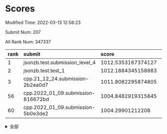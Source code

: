 # Scores

Modified Time: 2022-03-13 12:58:23

Submit Num: 207

All Rank Num: 347337

| rank |               submit               |       score        |       sigma        | pk_num |
| :--- | :--------------------------------- | :----------------- | :----------------- | :----- |
| 1    | jsonzb.test.submission_level_4     | 1012.5353167374127 | 0.8064304670967871 | 6713   |
| 2    | jsonzb.test.test_1                 | 1012.1884345158883 | 0.791606060549302  | 6708   |
| 3    | cpp.21_12_24.submission-2b2ea0d7   | 1011.8082295874805 | 0.7828207969919923 | 6711   |
| 56   | cpp.2022_01_09.submission-816672bd | 1004.8482919315845 | 0.7146260218210363 | 6714   |
| 60   | cpp.2022_01_09.submission-5b0e3de2 | 1004.29901212208   | 0.7215495236552538 | 6718   |


<details>
<summary>全部</summary>

| rank |                 submit                 |       score        |       sigma        | pk_num |
| :--- | :------------------------------------- | :----------------- | :----------------- | :----- |
| 1    | jsonzb.test.submission_level_4         | 1012.5353167374127 | 0.8064304670967871 | 6713   |
| 2    | jsonzb.test.test_1                     | 1012.1884345158883 | 0.791606060549302  | 6708   |
| 3    | cpp.21_12_24.submission-2b2ea0d7       | 1011.8082295874805 | 0.7828207969919923 | 6711   |
| 4    | gobigger.level_3.submission_level_3_20 | 1011.5836092320831 | 0.7974088190962628 | 6713   |
| 5    | gobigger.level_3.submission_level_3_6  | 1011.1241025619295 | 0.7894406161947346 | 6713   |
| 6    | gobigger.level_3.submission_level_3_16 | 1011.1073906944513 | 0.7627213961752007 | 6719   |
| 7    | gobigger.level_3.submission_level_3_27 | 1011.0369240682058 | 0.7675910982219608 | 6712   |
| 8    | gobigger.level_3.submission_level_3_9  | 1010.9920817280602 | 0.7671938933447551 | 6710   |
| 9    | gobigger.level_3.submission_level_3_45 | 1010.9210725310611 | 0.766359176682026  | 6711   |
| 10   | gobigger.level_3.submission_level_3_34 | 1010.8456122471201 | 0.7782727383983917 | 6713   |
| 11   | gobigger.level_3.submission_level_3_19 | 1010.8224679307936 | 0.7760505710330705 | 6708   |
| 12   | gobigger.level_3.submission_level_3_36 | 1010.772601836134  | 0.7884740434579617 | 6715   |
| 13   | gobigger.level_3.submission_level_3_11 | 1010.7692159345235 | 0.738945332348551  | 6714   |
| 14   | gobigger.level_3.submission_level_3_39 | 1010.5792941152686 | 0.7799273975048873 | 6711   |
| 15   | gobigger.level_3.submission_level_3_15 | 1010.5762728350225 | 0.7572069151632183 | 6707   |
| 16   | gobigger.level_3.submission_level_3_43 | 1010.5499092064088 | 0.7423029430587086 | 6717   |
| 17   | gobigger.level_3.submission_level_3_33 | 1010.4760594147464 | 0.7633768215844075 | 6712   |
| 18   | gobigger.level_3.submission_level_3_4  | 1010.4615468587726 | 0.76710983668931   | 6715   |
| 19   | gobigger.level_3.submission_level_3_24 | 1010.3937861822653 | 0.7463933269829273 | 6713   |
| 20   | gobigger.level_3.submission_level_3_48 | 1010.3030388374709 | 0.7652015140820083 | 6711   |
| 21   | gobigger.level_3.submission_level_3_30 | 1010.293983268285  | 0.7500268211182843 | 6708   |
| 22   | gobigger.level_3.submission_level_3_22 | 1010.2862932462142 | 0.7386153610332146 | 6709   |
| 23   | gobigger.level_3.submission_level_3_37 | 1010.2488286507526 | 0.7500773109330221 | 6712   |
| 24   | gobigger.level_3.submission_level_3_41 | 1010.2085718643679 | 0.7516572782649548 | 6708   |
| 25   | gobigger.level_3.submission_level_3_26 | 1010.1908613301422 | 0.7661994679806627 | 6714   |
| 26   | gobigger.level_3.submission_level_3_0  | 1010.1668667498798 | 0.7596157227938246 | 6712   |
| 27   | gobigger.level_3.submission_level_3_29 | 1010.1205153587847 | 0.7493654862813078 | 6711   |
| 28   | gobigger.level_3.submission_level_3_47 | 1010.0931372831853 | 0.7570254399464287 | 6711   |
| 29   | gobigger.level_3.submission_level_3_35 | 1010.04356739317   | 0.7538039856865896 | 6708   |
| 30   | gobigger.level_3.submission_level_3_1  | 1010.0101377767941 | 0.7298637427324631 | 6707   |
| 31   | gobigger.level_3.submission_level_3_32 | 1009.9497804071768 | 0.763392888917779  | 6712   |
| 32   | gobigger.level_3.submission_level_3_28 | 1009.9455434811813 | 0.759624757541296  | 6709   |
| 33   | gobigger.level_3.submission_level_3_44 | 1009.9132592343868 | 0.7655649965001897 | 6709   |
| 34   | gobigger.level_3.submission_level_3_13 | 1009.8701131508857 | 0.7828636869946822 | 6711   |
| 35   | gobigger.level_3.submission_level_3_10 | 1009.7488550917801 | 0.7445984811541502 | 6714   |
| 36   | gobigger.level_3.submission_level_3_8  | 1009.7067517101934 | 0.7632516662840115 | 6713   |
| 37   | gobigger.level_3.submission_level_3_25 | 1009.6644069152969 | 0.7659192757695449 | 6715   |
| 38   | gobigger.level_3.submission_level_3_46 | 1009.6406916166696 | 0.7362934935416089 | 6714   |
| 39   | gobigger.level_3.submission_level_3_7  | 1009.6328125723362 | 0.7457640343912592 | 6705   |
| 40   | gobigger.level_3.submission_level_3_38 | 1009.6255760570305 | 0.752985750259939  | 6711   |
| 41   | gobigger.level_3.submission_level_3_3  | 1009.5746473261485 | 0.7559019923797615 | 6715   |
| 42   | gobigger.level_3.submission_level_3_31 | 1009.5507462761689 | 0.7340025402642432 | 6711   |
| 43   | gobigger.level_3.submission_level_3_21 | 1009.5394927752614 | 0.7499713852857969 | 6712   |
| 44   | gobigger.level_3.submission_level_3_2  | 1009.4865414896706 | 0.7603544854197829 | 6714   |
| 45   | gobigger.level_3.submission_level_3_12 | 1009.3664074962521 | 0.7545725066264978 | 6711   |
| 46   | gobigger.level_3.submission_level_3_40 | 1009.3456255153365 | 0.7439175494244055 | 6710   |
| 47   | gobigger.level_3.submission_level_3_18 | 1009.2785944450447 | 0.7386446924033413 | 6712   |
| 48   | gobigger.level_3.submission_level_3_42 | 1009.246522882789  | 0.7566598367373575 | 6712   |
| 49   | gobigger.level_3.submission_level_3_17 | 1009.0121911461015 | 0.7549661527954766 | 6716   |
| 50   | gobigger.level_3.submission_level_3_14 | 1008.9396690471204 | 0.758196668315163  | 6715   |
| 51   | gobigger.level_3.submission_level_3_23 | 1008.847828829796  | 0.7562143183936312 | 6714   |
| 52   | gobigger.level_3.submission_level_3_49 | 1008.3256522468171 | 0.7396681265855471 | 6713   |
| 53   | gobigger.level_3.submission_level_3_5  | 1007.4771727960324 | 0.7681064697601758 | 6709   |
| 54   | gobigger.level_1.submission_level_1_18 | 1005.201643482867  | 0.722129901719577  | 6711   |
| 55   | gobigger.level_1.submission_level_1_8  | 1004.8719126169912 | 0.725018180400678  | 6707   |
| 56   | cpp.2022_01_09.submission-816672bd     | 1004.8482919315845 | 0.7146260218210363 | 6714   |
| 57   | gobigger.level_1.submission_level_1_36 | 1004.6494199910636 | 0.7217366379036525 | 6710   |
| 58   | gobigger.level_1.submission_level_1_21 | 1004.4958331533705 | 0.7211734283969999 | 6712   |
| 59   | gobigger.level_1.submission_level_1_0  | 1004.335686546427  | 0.7334084784148008 | 6712   |
| 60   | cpp.2022_01_09.submission-5b0e3de2     | 1004.29901212208   | 0.7215495236552538 | 6718   |
| 61   | gobigger.level_1.submission_level_1_16 | 1004.292543138816  | 0.7166536976538086 | 6714   |
| 62   | gobigger.level_1.submission_level_1_1  | 1004.273468690937  | 0.7236414190419461 | 6709   |
| 63   | gobigger.level_1.submission_level_1_4  | 1004.2466620354849 | 0.7013345640838436 | 6710   |
| 64   | gobigger.level_1.submission_level_1_34 | 1004.219991462326  | 0.7215357600185964 | 6708   |
| 65   | gobigger.level_1.submission_level_1_6  | 1004.2093575686711 | 0.7154461033012003 | 6714   |
| 66   | gobigger.level_1.submission_level_1_7  | 1004.1378532503991 | 0.7311304401499062 | 6714   |
| 67   | gobigger.level_1.submission_level_1_39 | 1004.0560682089592 | 0.7261315683439098 | 6710   |
| 68   | gobigger.level_1.submission_level_1_20 | 1004.0492000150938 | 0.7077684163146729 | 6714   |
| 69   | gobigger.level_1.submission_level_1_49 | 1003.9410374914189 | 0.7125697823863791 | 6712   |
| 70   | gobigger.level_1.submission_level_1_45 | 1003.8227946101962 | 0.7126029790563244 | 6711   |
| 71   | gobigger.level_1.submission_level_1_12 | 1003.7265151353149 | 0.7180337183443458 | 6712   |
| 72   | gobigger.level_1.submission_level_1_40 | 1003.701788226766  | 0.7278424521429546 | 6716   |
| 73   | gobigger.level_1.submission_level_1_2  | 1003.6509588491679 | 0.7077607433126515 | 6717   |
| 74   | gobigger.level_1.submission_level_1_43 | 1003.595183193348  | 0.7102820634682734 | 6715   |
| 75   | gobigger.level_1.submission_level_1_46 | 1003.5089053474371 | 0.7156187304341464 | 6710   |
| 76   | gobigger.level_1.submission_level_1_17 | 1003.4593861560396 | 0.7087476362950461 | 6713   |
| 77   | gobigger.level_1.submission_level_1_47 | 1003.4414121255008 | 0.7147883223529686 | 6709   |
| 78   | gobigger.level_1.submission_level_1_26 | 1003.4331554206265 | 0.7131704037372193 | 6712   |
| 79   | gobigger.level_1.submission_level_1_23 | 1003.4166250706785 | 0.7049361502666772 | 6717   |
| 80   | gobigger.level_1.submission_level_1_32 | 1003.2081987299483 | 0.7159430195188038 | 6708   |
| 81   | gobigger.level_1.submission_level_1_19 | 1003.2047866656832 | 0.7190160900640519 | 6714   |
| 82   | gobigger.level_1.submission_level_1_3  | 1003.1173506989846 | 0.7247447365521625 | 6710   |
| 83   | gobigger.level_1.submission_level_1_41 | 1003.0972237423593 | 0.7207305519314735 | 6710   |
| 84   | gobigger.level_1.submission_level_1_22 | 1003.0615973161063 | 0.7149738236288213 | 6708   |
| 85   | gobigger.level_1.submission_level_1_29 | 1003.0447843921132 | 0.7367691970600799 | 6714   |
| 86   | gobigger.level_1.submission_level_1_28 | 1003.0107835699008 | 0.7052545694734681 | 6713   |
| 87   | gobigger.level_1.submission_level_1_11 | 1002.9987151989022 | 0.7107914518101611 | 6713   |
| 88   | gobigger.level_1.submission_level_1_31 | 1002.9455379732347 | 0.7064799084024087 | 6709   |
| 89   | gobigger.level_1.submission_level_1_44 | 1002.9359699541814 | 0.7176297484420354 | 6712   |
| 90   | gobigger.level_1.submission_level_1_48 | 1002.9255336573309 | 0.7135384823167931 | 6717   |
| 91   | gobigger.level_1.submission_level_1_35 | 1002.8876604725551 | 0.7220387308528435 | 6711   |
| 92   | gobigger.level_1.submission_level_1_5  | 1002.8378599346918 | 0.7073107789079358 | 6717   |
| 93   | gobigger.level_1.submission_level_1_9  | 1002.8217741414187 | 0.7222608117079856 | 6711   |
| 94   | gobigger.level_1.submission_level_1_33 | 1002.8001582830193 | 0.7062054624443704 | 6713   |
| 95   | gobigger.level_1.submission_level_1_10 | 1002.760942495257  | 0.7038317683143257 | 6714   |
| 96   | gobigger.level_1.submission_level_1_15 | 1002.6932907464245 | 0.712586448264103  | 6706   |
| 97   | gobigger.level_1.submission_level_1_38 | 1002.653168271674  | 0.7148783476657    | 6709   |
| 98   | gobigger.level_1.submission_level_1_13 | 1002.6170322211956 | 0.7091275320923257 | 6704   |
| 99   | gobigger.level_1.submission_level_1_42 | 1002.5539180585832 | 0.7036786151437788 | 6713   |
| 100  | gobigger.level_1.submission_level_1_37 | 1002.4480573844717 | 0.7058119632289093 | 6711   |
| 101  | gobigger.level_1.submission_level_1_24 | 1002.3818410326281 | 0.7111200768773085 | 6710   |
| 102  | gobigger.level_1.submission_level_1_27 | 1001.999110391072  | 0.7174165434335337 | 6717   |
| 103  | gobigger.level_1.submission_level_1_25 | 1001.5249890348595 | 0.70907663136141   | 6710   |
| 104  | gobigger.level_1.submission_level_1_14 | 1001.5046134571385 | 0.7195123659328008 | 6711   |
| 105  | gobigger.level_1.submission_level_1_30 | 1001.1573817227026 | 0.7164189345153802 | 6713   |
| 106  | gobigger.random.submission_random_29   | 997.6435059454687  | 0.709900647592787  | 6718   |
| 107  | gobigger.random.submission_random_18   | 997.1582476036978  | 0.694991211727562  | 6709   |
| 108  | gobigger.random.submission_random_40   | 997.0045049188478  | 0.7056568192877765 | 6711   |
| 109  | gobigger.random.submission_random_23   | 996.9800446878921  | 0.7137283022087462 | 6714   |
| 110  | gobigger.random.submission_random_45   | 996.8102146303191  | 0.7092430290903025 | 6712   |
| 111  | gobigger.random.submission_random_26   | 996.740537211951   | 0.7063669096161334 | 6716   |
| 112  | gobigger.random.submission_random_14   | 996.7346577127628  | 0.7018342888488373 | 6708   |
| 113  | gobigger.random.submission_random_44   | 996.6842781862681  | 0.7069286683582555 | 6714   |
| 114  | gobigger.random.submission_random_31   | 996.6719095996112  | 0.7076503217096038 | 6707   |
| 115  | gobigger.random.submission_random_2    | 996.6521261915354  | 0.7101830405322571 | 6718   |
| 116  | gobigger.random.submission_random_15   | 996.5640312500914  | 0.7080506719353311 | 6715   |
| 117  | gobigger.random.submission_random_6    | 996.5132012873073  | 0.725493161543915  | 6712   |
| 118  | gobigger.random.submission_random_25   | 996.4898474426592  | 0.7141161003459094 | 6711   |
| 119  | gobigger.random.submission_random_28   | 996.4722257485013  | 0.7082518346215434 | 6711   |
| 120  | gobigger.random.submission_random_24   | 996.4271827066274  | 0.6984250963353092 | 6716   |
| 121  | gobigger.random.submission_random_37   | 996.3268524135215  | 0.6942210953838592 | 6712   |
| 122  | gobigger.random.submission_random_10   | 996.2790157712797  | 0.7110330348007363 | 6709   |
| 123  | gobigger.random.submission_random_36   | 996.2093049886912  | 0.7046575174309332 | 6716   |
| 124  | gobigger.random.submission_random_42   | 996.1740865357257  | 0.7174372298794952 | 6707   |
| 125  | gobigger.random.submission_random_1    | 996.1577827607329  | 0.7006138239354267 | 6710   |
| 126  | gobigger.random.submission_random_43   | 996.1353950610935  | 0.7097982477875585 | 6716   |
| 127  | gobigger.random.submission_random_21   | 996.105509316511   | 0.7247670604320572 | 6713   |
| 128  | gobigger.random.submission_random_12   | 996.0872348079477  | 0.7070083459511934 | 6715   |
| 129  | gobigger.random.submission_random_0    | 996.0685743818855  | 0.7096953141705792 | 6714   |
| 130  | gobigger.random.submission_random_38   | 995.97544426483    | 0.7111260147678056 | 6718   |
| 131  | gobigger.random.submission_random_47   | 995.972290332861   | 0.7207318386700989 | 6709   |
| 132  | gobigger.random.submission_random_41   | 995.9442964184184  | 0.7284483867664877 | 6708   |
| 133  | gobigger.random.submission_random_9    | 995.9331676358269  | 0.7060506645649294 | 6713   |
| 134  | gobigger.random.submission_random_49   | 995.9187838838199  | 0.7117104423244164 | 6708   |
| 135  | gobigger.random.submission_random_3    | 995.9078156164622  | 0.704468330830853  | 6708   |
| 136  | gobigger.random.submission_random_27   | 995.842460549618   | 0.7147520298835873 | 6714   |
| 137  | gobigger.random.submission_random_11   | 995.8231411917812  | 0.7058930229187428 | 6709   |
| 138  | gobigger.random.submission_random_5    | 995.7623687378658  | 0.7002322381490058 | 6712   |
| 139  | gobigger.random.submission_random_19   | 995.7546619403028  | 0.705427134491323  | 6706   |
| 140  | gobigger.random.submission_random_48   | 995.7388570866076  | 0.7149057723638574 | 6711   |
| 141  | gobigger.random.submission_random_17   | 995.6929283261209  | 0.7098865837356428 | 6714   |
| 142  | gobigger.random.submission_random_46   | 995.5489620236988  | 0.7019218383300481 | 6709   |
| 143  | gobigger.random.submission_random_32   | 995.5403589320831  | 0.6972533190086689 | 6717   |
| 144  | gobigger.random.submission_random_35   | 995.5388470895712  | 0.7087169058124078 | 6709   |
| 145  | gobigger.random.submission_random_7    | 995.4779974859548  | 0.7138944497432571 | 6710   |
| 146  | gobigger.random.submission_random_39   | 995.4552764747614  | 0.7097770299413735 | 6712   |
| 147  | gobigger.random.submission_random_33   | 995.4240752889737  | 0.7099473628036027 | 6712   |
| 148  | gobigger.random.submission_random_30   | 995.4221761549381  | 0.7067197659739674 | 6718   |
| 149  | gobigger.random.submission_random_8    | 995.3660823451523  | 0.7251855352111122 | 6711   |
| 150  | gobigger.random.submission_random_34   | 995.1565609465214  | 0.7104364937962998 | 6710   |
| 151  | gobigger.random.submission_random_4    | 995.1176509946561  | 0.7051544599444539 | 6713   |
| 152  | gobigger.random.submission_random_20   | 994.9123078724642  | 0.7142327519770943 | 6718   |
| 153  | gobigger.random.submission_random_13   | 994.8696027737691  | 0.7227431561815859 | 6709   |
| 154  | gobigger.random.submission_random_16   | 994.7972502834137  | 0.7063087687116519 | 6709   |
| 155  | gobigger.random.submission_random_22   | 994.2329709979373  | 0.7217671500019893 | 6714   |
| 156  | gobigger.level_2.submission_level_2_4  | 994.190523234062   | 0.7406689309552607 | 6711   |
| 157  | gobigger.level_2.submission_level_2_46 | 994.1195721914719  | 0.7456152403624577 | 6715   |
| 158  | gobigger.level_2.submission_level_2_10 | 994.0090243181015  | 0.7342155694868381 | 6711   |
| 159  | gobigger.level_2.submission_level_2_25 | 993.2450665810782  | 0.7287025324381046 | 6713   |
| 160  | gobigger.level_2.submission_level_2_16 | 993.2086623792221  | 0.7247112754191191 | 6717   |
| 161  | gobigger.level_2.submission_level_2_8  | 993.1920375160676  | 0.7293726778541132 | 6712   |
| 162  | gobigger.level_2.submission_level_2_34 | 993.1572173899124  | 0.7316654013963574 | 6707   |
| 163  | gobigger.level_2.submission_level_2_45 | 992.9909779596793  | 0.7464949741547383 | 6714   |
| 164  | gobigger.level_2.submission_level_2_48 | 992.976152305324   | 0.7341040967502739 | 6714   |
| 165  | gobigger.level_2.submission_level_2_17 | 992.945526171891   | 0.7343592487723356 | 6714   |
| 166  | gobigger.level_2.submission_level_2_21 | 992.8425101417696  | 0.7254261626029356 | 6715   |
| 167  | gobigger.level_2.submission_level_2_35 | 992.8309330534621  | 0.7546259965339771 | 6712   |
| 168  | gobigger.level_2.submission_level_2_43 | 992.7767147328997  | 0.7265873256409986 | 6710   |
| 169  | gobigger.level_2.submission_level_2_31 | 992.7639326208168  | 0.7344695942661846 | 6708   |
| 170  | gobigger.level_2.submission_level_2_26 | 992.7232328455567  | 0.7518905358095768 | 6711   |
| 171  | gobigger.level_2.submission_level_2_11 | 992.7159146783013  | 0.7475143069034859 | 6712   |
| 172  | gobigger.level_2.submission_level_2_14 | 992.6768031406701  | 0.7415469035176971 | 6716   |
| 173  | gobigger.level_2.submission_level_2_0  | 992.6242771481893  | 0.7359224485726829 | 6713   |
| 174  | gobigger.level_2.submission_level_2_40 | 992.5205571537693  | 0.7395287916753766 | 6712   |
| 175  | gobigger.level_2.submission_level_2_9  | 992.4880989200523  | 0.7485550568714756 | 6714   |
| 176  | gobigger.level_2.submission_level_2_2  | 992.3513885882654  | 0.7289313457543717 | 6708   |
| 177  | gobigger.level_2.submission_level_2_33 | 992.3132787672287  | 0.7549346804497967 | 6707   |
| 178  | gobigger.level_2.submission_level_2_38 | 992.244340810577   | 0.727531678318708  | 6711   |
| 179  | gobigger.level_2.submission_level_2_41 | 992.235908181009   | 0.7478785027520064 | 6713   |
| 180  | gobigger.level_2.submission_level_2_32 | 992.1685815089922  | 0.7374894774128857 | 6711   |
| 181  | gobigger.level_2.submission_level_2_49 | 992.0912377882722  | 0.7451394799265649 | 6710   |
| 182  | gobigger.level_2.submission_level_2_37 | 992.040265848229   | 0.7448648190233811 | 6710   |
| 183  | gobigger.level_2.submission_level_2_7  | 992.0275297475791  | 0.7356992851900892 | 6711   |
| 184  | gobigger.level_2.submission_level_2_22 | 991.9791952024927  | 0.7321192799278429 | 6716   |
| 185  | gobigger.level_2.submission_level_2_42 | 991.9056296973441  | 0.7475100543840975 | 6707   |
| 186  | gobigger.level_2.submission_level_2_23 | 991.8959060741901  | 0.7671529982238067 | 6710   |
| 187  | gobigger.level_2.submission_level_2_28 | 991.7665543706498  | 0.7306040919109654 | 6708   |
| 188  | gobigger.level_2.submission_level_2_1  | 991.7185113362386  | 0.767113394896948  | 6711   |
| 189  | gobigger.level_2.submission_level_2_15 | 991.7041123553613  | 0.7639268674501369 | 6706   |
| 190  | gobigger.level_2.submission_level_2_6  | 991.5266719150575  | 0.7551603959180568 | 6714   |
| 191  | gobigger.level_2.submission_level_2_47 | 991.3495619993747  | 0.7597805484782232 | 6711   |
| 192  | gobigger.level_2.submission_level_2_24 | 991.328587802273   | 0.7492155936824492 | 6712   |
| 193  | gobigger.level_2.submission_level_2_3  | 991.2766917347847  | 0.7545163554510014 | 6713   |
| 194  | gobigger.level_2.submission_level_2_29 | 991.0688257683883  | 0.7789876278419908 | 6708   |
| 195  | gobigger.level_2.submission_level_2_39 | 991.0164653339082  | 0.7480804439093156 | 6713   |
| 196  | gobigger.level_2.submission_level_2_12 | 990.959512130661   | 0.7880669931439823 | 6711   |
| 197  | gobigger.level_2.submission_level_2_30 | 990.951145622475   | 0.7544207784221483 | 6714   |
| 198  | gobigger.level_2.submission_level_2_27 | 990.9317999130487  | 0.7575596460340573 | 6708   |
| 199  | gobigger.level_2.submission_level_2_19 | 990.876690071534   | 0.73032096965792   | 6715   |
| 200  | gobigger.level_2.submission_level_2_18 | 990.8317612745969  | 0.7493784416190165 | 6715   |
| 201  | gobigger.level_2.submission_level_2_13 | 990.8229545402963  | 0.7681541273417679 | 6713   |
| 202  | gobigger.level_2.submission_level_2_36 | 990.5372930173813  | 0.7549464123768231 | 6708   |
| 203  | gobigger.level_2.submission_level_2_5  | 990.2267534653214  | 0.7633082295213143 | 6711   |
| 204  | gobigger.level_2.submission_level_2_44 | 990.1266967994458  | 0.7731538080064071 | 6716   |
| 205  | gobigger.level_2.submission_level_2_20 | 989.949234019172   | 0.7846367738828723 | 6708   |
| 206  | gobigger.none.submission_none_1        | 976.4156712123779  | 1.389228584643012  | 6712   |
| 207  | gobigger.none.submission_none_0        | 975.9161077649883  | 1.492379978861149  | 6712   |

</details>